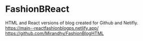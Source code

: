 # FashionBReact
HTML and React versions of blog created for Github and Netifly.
https://main--reactfashionblogps.netlify.app/
https://github.com/Mirandhy/FashionBlogHTML


